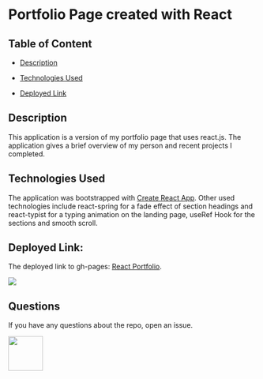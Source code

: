 # Portfolio Page created with React

## Table of Content

- [Description](#Description)

- [Technologies Used](#Technologies-Used)

- [Deployed Link](#Deployed)

## Description

This application is a version of my portfolio page that uses react.js. The application gives a brief overview of my person and recent projects I completed.

## Technologies Used

The application was bootstrapped with [Create React App](https://github.com/facebook/create-react-app). Other used technologies include react-spring for a fade effect of section headings and react-typist for a typing animation on the landing page, useRef Hook for the sections and smooth scroll.

## Deployed Link:

The deployed link to gh-pages: <a href="https://steffield.github.io/react-portfolio">React Portfolio</a>.

![](reactPort.gif)

## Questions

If you have any questions about the repo, open an issue.

<img src="https://avatars0.githubusercontent.com/u/56233744?v=4" width ="70px" height="70px">
